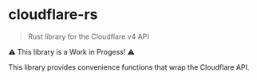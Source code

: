 # cloudflare-rs
> Rust library for the Cloudflare v4 API

⚠️ This library is a Work in Progess! ⚠️

This library provides convenience functions that wrap the Cloudflare API.

